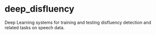 # deep_disfluency
Deep Learning systems for training and testing disfluency detection and related tasks on speech data.
